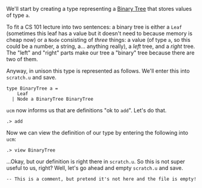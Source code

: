 We'll start by creating a type representing a [Binary Tree](https://en.wikipedia.org/wiki/Binary_tree) that stores values of type `a`.

To fit a CS 101 lecture into two sentences: a binary tree is either a `Leaf` (sometimes this leaf has a value but it doesn't need to because memory is cheap now) or a `Node` consisting of _three_ things: a value (of type `a`, so this could be a number, a string, a... anything really), a _left_ tree, and a _right_ tree. The "left" and "right" parts make our tree a "binary" tree because there are two of them.

Anyway, in unison this type is represented as follows. We'll enter this into `scratch.u` and save.

```unison
type BinaryTree a =
    Leaf
  | Node a BinaryTree BinaryTree
```

`ucm` now informs us that are definitions "ok to `add`". Let's do that.

```ucm
.> add
```

Now we can view the definition of our type by entering the following into `ucm`:

```ucm
.> view BinaryTree
```

...Okay, but our definition is right there in `scratch.u`. So this is not super useful to us, right? Well, let's go ahead and empty `scratch.u` and save.

```unison
-- This is a comment, but pretend it's not here and the file is empty!
```
